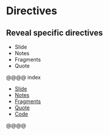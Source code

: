 # Directives

## Reveal specific directives

* Slide
* Notes
* Fragments
* Quote


@@@@ index

 - [Slide](slide.md)
 - [Notes](notes.md)
 - [Fragments](fragments.md)
 - [Quote](quote.md)
 - [Code](code.md)


@@@@
